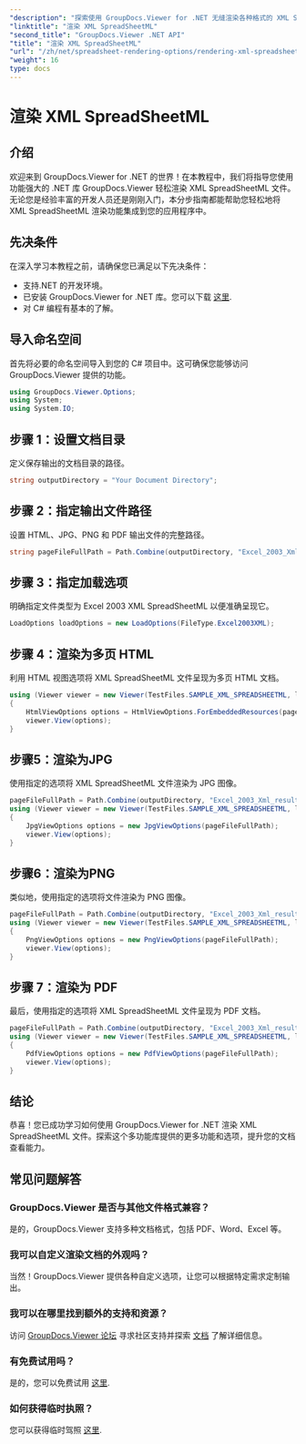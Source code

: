 ```yaml
---
"description": "探索使用 GroupDocs.Viewer for .NET 无缝渲染各种格式的 XML SpreadSheetML 文件。轻松集成到您的应用程序中。"
"linktitle": "渲染 XML SpreadSheetML"
"second_title": "GroupDocs.Viewer .NET API"
"title": "渲染 XML SpreadSheetML"
"url": "/zh/net/spreadsheet-rendering-options/rendering-xml-spreadsheetml/"
"weight": 16
type: docs
---
```

# 渲染 XML SpreadSheetML

## 介绍
欢迎来到 GroupDocs.Viewer for .NET 的世界！在本教程中，我们将指导您使用功能强大的 .NET 库 GroupDocs.Viewer 轻松渲染 XML SpreadSheetML 文件。无论您是经验丰富的开发人员还是刚刚入门，本分步指南都能帮助您轻松地将 XML SpreadSheetML 渲染功能集成到您的应用程序中。
## 先决条件
在深入学习本教程之前，请确保您已满足以下先决条件：
- 支持.NET 的开发环境。
- 已安装 GroupDocs.Viewer for .NET 库。您可以下载 [这里](https://releases。groupdocs.com/viewer/net/).
- 对 C# 编程有基本的了解。
## 导入命名空间
首先将必要的命名空间导入到您的 C# 项目中。这可确保您能够访问 GroupDocs.Viewer 提供的功能。
```csharp
using GroupDocs.Viewer.Options;
using System;
using System.IO;
```
## 步骤 1：设置文档目录
定义保存输出的文档目录的路径。
```csharp
string outputDirectory = "Your Document Directory";
```
## 步骤 2：指定输出文件路径
设置 HTML、JPG、PNG 和 PDF 输出文件的完整路径。
```csharp
string pageFileFullPath = Path.Combine(outputDirectory, "Excel_2003_Xml_result.html");
```
## 步骤 3：指定加载选项
明确指定文件类型为 Excel 2003 XML SpreadSheetML 以便准确呈现它。
```csharp
LoadOptions loadOptions = new LoadOptions(FileType.Excel2003XML);
```
## 步骤 4：渲染为多页 HTML
利用 HTML 视图选项将 XML SpreadSheetML 文件呈现为多页 HTML 文档。
```csharp
using (Viewer viewer = new Viewer(TestFiles.SAMPLE_XML_SPREADSHEETML, loadOptions))
{
    HtmlViewOptions options = HtmlViewOptions.ForEmbeddedResources(pageFileFullPath);
    viewer.View(options);
}
```
## 步骤5：渲染为JPG
使用指定的选项将 XML SpreadSheetML 文件渲染为 JPG 图像。
```csharp
pageFileFullPath = Path.Combine(outputDirectory, "Excel_2003_Xml_result.jpg");
using (Viewer viewer = new Viewer(TestFiles.SAMPLE_XML_SPREADSHEETML, loadOptions))
{
    JpgViewOptions options = new JpgViewOptions(pageFileFullPath);
    viewer.View(options);
}
```
## 步骤6：渲染为PNG
类似地，使用指定的选项将文件渲染为 PNG 图像。
```csharp
pageFileFullPath = Path.Combine(outputDirectory, "Excel_2003_Xml_result.png");
using (Viewer viewer = new Viewer(TestFiles.SAMPLE_XML_SPREADSHEETML, loadOptions))
{
    PngViewOptions options = new PngViewOptions(pageFileFullPath);
    viewer.View(options);
}
```
## 步骤 7：渲染为 PDF
最后，使用指定的选项将 XML SpreadSheetML 文件呈现为 PDF 文档。
```csharp
pageFileFullPath = Path.Combine(outputDirectory, "Excel_2003_Xml_result.pdf");
using (Viewer viewer = new Viewer(TestFiles.SAMPLE_XML_SPREADSHEETML, loadOptions))
{
    PdfViewOptions options = new PdfViewOptions(pageFileFullPath);
    viewer.View(options);
}
```
## 结论
恭喜！您已成功学习如何使用 GroupDocs.Viewer for .NET 渲染 XML SpreadSheetML 文件。探索这个多功能库提供的更多功能和选项，提升您的文档查看能力。
## 常见问题解答
### GroupDocs.Viewer 是否与其他文件格式兼容？
是的，GroupDocs.Viewer 支持多种文档格式，包括 PDF、Word、Excel 等。
### 我可以自定义渲染文档的外观吗？
当然！GroupDocs.Viewer 提供各种自定义选项，让您可以根据特定需求定制输出。
### 我可以在哪里找到额外的支持和资源？
访问 [GroupDocs.Viewer 论坛](https://forum.groupdocs.com/c/viewer/9) 寻求社区支持并探索 [文档](https://tutorials.groupdocs.com/viewer/net/) 了解详细信息。
### 有免费试用吗？
是的，您可以免费试用 [这里](https://releases。groupdocs.com/).
### 如何获得临时执照？
您可以获得临时驾照 [这里](https://purchase。groupdocs.com/temporary-license/).